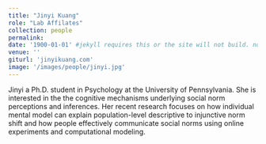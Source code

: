 ```yaml
---
title: "Jinyi Kuang"
role: "Lab Affilates"
collection: people
permalink: 
date: '1900-01-01' #jekyll requires this or the site will not build. not sure what it does yet. order?
venue: ''
giturl: 'jinyikuang.com'
image: '/images/people/jinyi.jpg'
---
```

Jinyi a Ph.D. student in Psychology at the University of Pennsylvania. She is interested in the the cognitive mechanisms underlying social norm perceptions and inferences. Her recent research focuses on how individual mental model can explain population-level descriptive to injunctive norm shift and how people effectively communicate social norms using online experiments and computational modeling.
